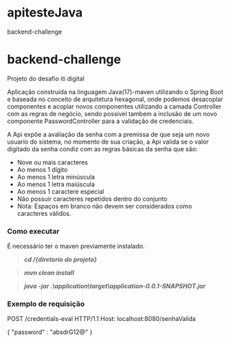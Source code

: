 # apitesteJava
backend-challenge
# backend-challenge
Projeto do desafio iti digital

Aplicação construída na linguagem Java(17)-maven utilizando o Spring Boot e baseada no conceito de arquitetura hexagonal, onde podemos desacoplar componentes e acoplar novos componentes utilizando a  camada Controller com as regras de negócio, sendo possível tambem a inclusão de um novo componente PasswordController para a validação de credenciais.

A Api expõe a avaliação da senha com a premissa de que seja um novo usuario do sistema, no momento de sua criação, a Api valida se o valor digitado da senha condiz com as regras básicas da senha que são:
- Nove ou mais caracteres
- Ao menos 1 dígito
- Ao menos 1 letra minúscula
- Ao menos 1 letra maiúscula
- Ao menos 1 caractere especial
- Não possuir caracteres repetidos dentro do conjunto
- Nota: Espaços em branco não devem ser considerados como caracteres válidos.

### Como executar
É necessário ter o maven previamente instalado.
> **_cd /{diretorio do projeto}_** 

> **_mvn clean install_** 

> **_java -jar .\application\target\application-0.0.1-SNAPSHOT.jar_** 

### Exemplo de requisição

POST /credentials-eval HTTP/1.1
Host: localhost:8080/senhaValida

{
    "password" : "absdrG12@"
}
